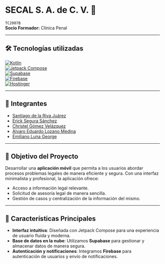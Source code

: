 # SECAL S. A. de C. V. 📱  
`TC2007B`  
**Socio Formador:** Clínica Penal  

---

## 🛠 Tecnologías utilizadas  
[![Kotlin](https://img.shields.io/badge/Kotlin-7F52FF?style=for-the-badge&logo=kotlin&logoColor=white)](https://kotlinlang.org/)  
[![Jetpack Compose](https://img.shields.io/badge/Jetpack_Compose-4285F4?style=for-the-badge&logo=jetpack-compose&logoColor=white)](https://developer.android.com/jetpack/compose)  
[![Supabase](https://img.shields.io/badge/Supabase-3ECF8E?style=for-the-badge&logo=supabase&logoColor=white)](https://supabase.io/)  
[![Firebase](https://img.shields.io/badge/Firebase-FFCA28?style=for-the-badge&logo=firebase&logoColor=black)](https://firebase.google.com/)  
[![Hostinger](https://img.shields.io/badge/Hostinger-3066FF?style=for-the-badge&logo=hostinger&logoColor=white)](https://www.hostinger.com/)  

---

## 👥 Integrantes  
- [Santiago de la Riva Juárez](https://github.com/SantiagoDlrr)  
- [Erick Segura Sánchez](https://github.com/ErickinSegura)  
- [Christel Gómez Velázquez](https://github.com/Chrissstel)  
- [Alvaro Eduardo Lozano Medina](https://github.com/AlvaroCheese)  
- [Emiliano Luna George](https://github.com/emilunageo)  

---

## 🎯 Objetivo del Proyecto  

Desarrollar una **aplicación móvil** que permita a los usuarios abordar procesos problemas legales de manera eficiente y segura. Con una interfaz minimalista y profesional, la aplicación ofrece:  

- Acceso a información legal relevante.  
- Solicitud de asesoría legal de manera sencilla.  
- Gestión de casos y centralización de la información del mismo.

---

## 🚀 Características Principales  

- **Interfaz intuitiva**: Diseñada con Jetpack Compose para una experiencia de usuario fluida y moderna.  
- **Base de datos en la nube**: Utilizamos **Supabase** para gestionar y almacenar datos de manera segura.  
- **Autenticación y notificaciones**: Integramos **Firebase** para autenticación de usuarios y envío de notificaciones.  

